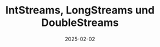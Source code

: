 ---
title: IntStreams, LongStreams und DoubleStreams
description: Lernzettel - funktionale und objektorientierte Programmierung
draft: false
date: 2025-02-02
tags:
  - incomplete
---
